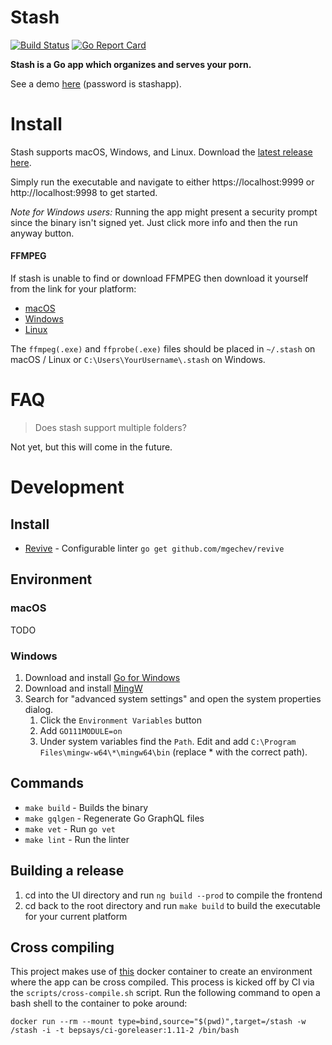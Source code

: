 # Stash

[![Build Status](https://travis-ci.org/stashapp/stash.svg?branch=master)](https://travis-ci.org/stashapp/stash)
[![Go Report Card](https://goreportcard.com/badge/github.com/stashapp/stash)](https://goreportcard.com/report/github.com/stashapp/stash)

**Stash is a Go app which organizes and serves your porn.**

See a demo [here](https://vimeo.com/275537038) (password is stashapp).

# Install

Stash supports macOS, Windows, and Linux.  Download the [latest release here](https://github.com/stashapp/stash/releases).

Simply run the executable and navigate to either https://localhost:9999 or http://localhost:9998 to get started.

*Note for Windows users:* Running the app might present a security prompt since the binary isn't signed yet.  Just click more info and then the run anyway button.

#### FFMPEG

If stash is unable to find or download FFMPEG then download it yourself from the link for your platform:

* [macOS](https://ffmpeg.zeranoe.com/builds/macos64/static/ffmpeg-4.0-macos64-static.zip)
* [Windows](https://ffmpeg.zeranoe.com/builds/win64/static/ffmpeg-4.0-win64-static.zip)
* [Linux](https://johnvansickle.com/ffmpeg/releases/ffmpeg-release-amd64-static.tar.xz)

The `ffmpeg(.exe)` and `ffprobe(.exe)` files should be placed in `~/.stash` on macOS / Linux or `C:\Users\YourUsername\.stash` on Windows.

# FAQ

> Does stash support multiple folders?

Not yet, but this will come in the future.

# Development

## Install

* [Revive](https://github.com/mgechev/revive) - Configurable linter `go get github.com/mgechev/revive`

## Environment

### macOS

TODO

### Windows

1. Download and install [Go for Windows](https://golang.org/dl/)
2. Download and install [MingW](https://sourceforge.net/projects/mingw-w64/)
3. Search for "advanced system settings" and open the system properties dialog.
	1. Click the `Environment Variables` button
	2. Add `GO111MODULE=on`
	3. Under system variables find the `Path`.  Edit and add `C:\Program Files\mingw-w64\*\mingw64\bin` (replace * with the correct path).

## Commands

* `make build` - Builds the binary
* `make gqlgen` - Regenerate Go GraphQL files
* `make vet` - Run `go vet`
* `make lint` - Run the linter

## Building a release

1. cd into the UI directory and run `ng build --prod` to compile the frontend
2. cd back to the root directory and run `make build` to build the executable for your current platform

## Cross compiling

This project makes use of [this](https://github.com/bep/dockerfiles/tree/master/ci-goreleaser) docker container to create an environment
where the app can be cross compiled.  This process is kicked off by CI via the `scripts/cross-compile.sh` script.  Run the following
command to open a bash shell to the container to poke around:

`docker run --rm --mount type=bind,source="$(pwd)",target=/stash -w /stash -i -t bepsays/ci-goreleaser:1.11-2 /bin/bash`